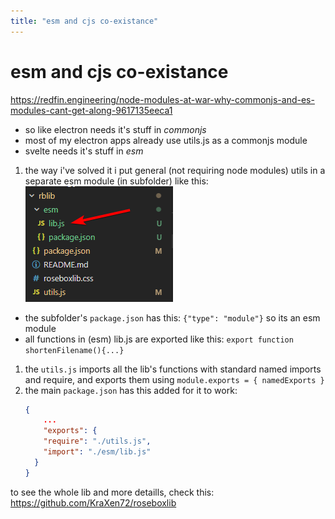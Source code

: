 ```yaml
---
title: "esm and cjs co-existance"
---
```

# esm and cjs co-existance

https://redfin.engineering/node-modules-at-war-why-commonjs-and-es-modules-cant-get-along-9617135eeca1
  
- so like electron needs it's stuff in *commonjs*
- most of my electron apps already use utils.js as a commonjs module
- svelte needs it's stuff in *esm*
1. the way i've solved it i put general (not requiring node modules) utils in a separate esm module (in subfolder) like this:
   ![esm and cjs](/esm_and_cjs_coexistence-pic.png)
- the subfolder's `package.json` has this: `{"type": "module"}` so its an esm module
- all functions in (esm) lib.js are exported like this: `export function shortenFilename(){...}`
1. the `utils.js` imports all the lib's functions with standard named imports and require, and exports them using `module.exports = { namedExports }`
2. the main `package.json` has this added for it to work:
    ```json
    {
    	...
    	"exports": {
        "require": "./utils.js",
        "import": "./esm/lib.js"
      }
    }
    ```

to see the whole lib and more detaills, check this: 
https://github.com/KraXen72/roseboxlib